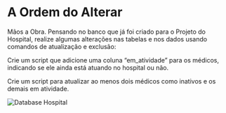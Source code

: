 # A Ordem do Alterar

Mãos a Obra. Pensando no banco que já foi criado para o Projeto do Hospital, realize algumas alterações nas tabelas e nos dados usando comandos de atualização e exclusão:

Crie um script que adicione uma coluna “em_atividade” para os médicos, indicando se ele ainda está atuando no hospital ou não.

Crie um script para atualizar ao menos dois médicos como inativos e os demais em atividade.


![Database Hospital](https://github.com/steberr/Hospital-Parte-4/assets/106287804/06b8bf8e-65f1-472b-9ca0-05280cf01a31)



